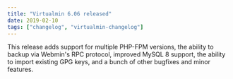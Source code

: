 ```yaml
---
title: "Virtualmin 6.06 released"
date: 2019-02-10
tags: ["changelog", "virtualmin-changelog"]
---
```


This release adds support for multiple PHP-FPM versions, the ability to backup via Webmin's RPC protocol, improved MySQL 8 support, the ability to import existing GPG keys, and a bunch of other bugfixes and minor features.
